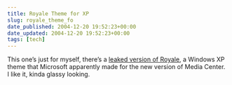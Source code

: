 ```yaml
---
title: Royale Theme for XP
slug: royale_theme_fo
date_published: 2004-12-20 19:52:23+00:00
date_updated: 2004-12-20 19:52:23+00:00
tags: [tech]
---
```

This one’s just for myself, there’s a [leaked version of Royale](http://www.softpedia.com/get/Desktop-Enhancements/Themes/Royale-Theme-for-WinXP.shtml), a Windows XP theme that Microsoft apparently made for the new version of Media Center. I like it, kinda glassy looking.
